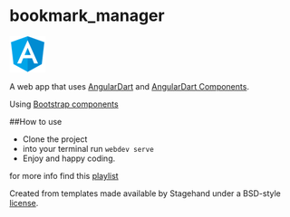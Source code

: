 # bookmark_manager
![img](web/favicon.png)

A web app that uses [AngularDart](https://angulardart.dev) and
[AngularDart Components](https://angulardart.dev/components).

Using [Bootstrap components](https://getbootstrap.com/docs/4.5/getting-started/introduction/)

##How to use

* Clone the project
* into your terminal run ```webdev serve```
* Enjoy and happy coding.

for more info find this [playlist](https://www.youtube.com/watch?v=RtaHYIPKdig&list=PL3UwowPBo8XHbU4llLYZKY-FOofDLMv8S&index=4)

Created from templates made available by Stagehand under a BSD-style
[license](https://github.com/dart-lang/stagehand/blob/master/LICENSE).
